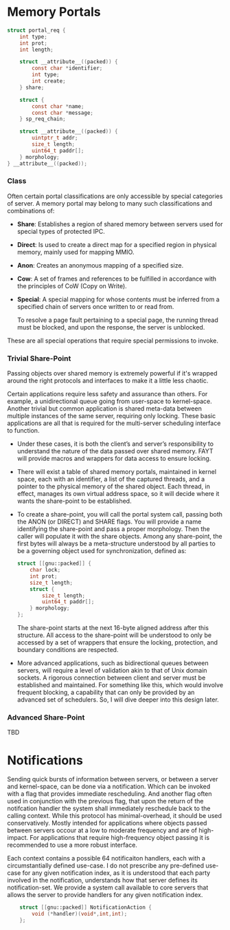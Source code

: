 # Memory Portals

```c
struct portal_req {
    int type;
    int prot;
    int length;

    struct __attribute__((packed)) {
        const char *identifier;
        int type;
        int create;
    } share;

    struct {
        const char *name;
        const char *message;
    } sp_req_chain;

    struct __attribute__((packed)) {
        uintptr_t addr;
        size_t length;
        uint64_t paddr[];
    } morphology;
} __attribute__((packed));
```

### Class

Often certain portal classifications are only accessible by special categories of server. A memory portal may belong to many such classifications and combinations of:

- **Share**: Establishes a region of shared memory between servers used for special types of protected IPC.
- **Direct**: Is used to create a direct map for a specified region in physical memory, mainly used for mapping MMIO.
- **Anon**: Creates an anonymous mapping of a specified size.
- **Cow**: A set of frames and references to be fulfilled in accordance with the principles of CoW (Copy on Write).
- **Special**: A special mapping for whose contents must be inferred from a specified chain of servers once written to or read from.

  To resolve a page fault pertaining to a special page, the running thread must be blocked, and upon the response, the server is unblocked.

These are all special operations that require special permissions to invoke.

### Trivial Share-Point

Passing objects over shared memory is extremely powerful if it's wrapped around the right protocols and interfaces to make it a little less chaotic.

Certain applications require less safety and assurance than others. For example, a unidirectional queue going from user-space to kernel-space. Another trivial but common application is shared meta-data between multiple instances of the same server, requiring only locking. These basic applications are all that is required for the multi-server scheduling interface to function.

- Under these cases, it is both the client’s and server’s responsibility to understand the nature of the data passed over shared memory. FAYT will provide macros and wrappers for data access to ensure locking.

- There will exist a table of shared memory portals, maintained in kernel space, each with an identifier, a list of the captured threads, and a pointer to the physical memory of the shared object. Each thread, in effect, manages its own virtual address space, so it will decide where it wants the share-point to be established.

- To create a share-point, you will call the portal system call, passing both the ANON (or DIRECT) and SHARE flags. You will provide a name identifying the share-point and pass a proper morphology. Then the caller will populate it with the share objects. Among any share-point, the first bytes will always be a meta-structure understood by all parties to be a governing object used for synchronization, defined as:

    ```c
    struct [[gnu::packed]] {
        char lock;
        int prot;
        size_t length;
        struct {
            size_t length;
            uint64_t paddr[];
        } morphology;
    };
    ```

    The share-point starts at the next 16-byte aligned address after this structure. All access to the share-point will be understood to only be accessed by a set of wrappers that ensure the locking, protection, and boundary conditions are respected.

- More advanced applications, such as bidirectional queues between servers, will require a level of validation akin to that of Unix domain sockets. A rigorous connection between client and server must be established and maintained. For something like this, which would involve frequent blocking, a capability that can only be provided by an advanced set of schedulers. So, I will dive deeper into this design later.

### Advanced Share-Point

TBD

# Notifications

Sending quick bursts of information between servers, or between a server and kernel-space, can be done via a notification. Which can be invoked with a flag that provides immediate rescheduling. And another flag often used in conjunction with the previous flag, that upon the return of the notifcation handler the system shall immediately reschedule back to the calling context. While this protocol has minimal-overhead, it should be used conservatively. Mostly intended for applications where objects passed between servers occour at a low to moderate frequency and are of high-impact. For applications that require high-frequency object passing it is recommended to use a more robust interface.

Each context contains a possible 64 notificaiton handlers, each with a circumstantially defined use-case. I do not prescribe any pre-defined use-case for any given notification index, as it is understood that each party involved in the notification, understands how that server defines its notification-set. We provide a system call available to core servers that allows the server to provide handlers for any given notification index.

```c
    struct [[gnu::packed]] NotificationAction {
        void (*handler)(void*,int,int);
    };
```
